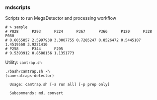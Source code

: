 ### mdscripts

Scripts to run MegaDetector and processing workflow

```
# > sample
# P028      P293      P224      P367      P366      P120      P328      P080 
# 0.6055857 2.5997938 3.3007755 0.7285247 0.8526472 0.5445107 1.4519568 3.9221410 
# P258      P344      P295 
# 9.5393912 0.8588156 1.1351773
```

Utility: `camtrap.sh`

```
./bash/camtrap.sh -h                                                                                                                                            (cameratraps-detector) 

  Usage: camtrap.sh [-a run all] [-p prep only]

  Subcommands: md, convert

```